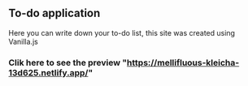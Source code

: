 ## To-do application
Here you can write down your to-do list, this site was created using Vanilla.js
### Clik here to see the preview "https://mellifluous-kleicha-13d625.netlify.app/"

